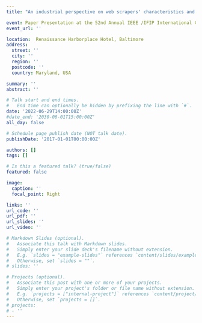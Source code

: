 ```yaml
---
title: "An industrial perspective on web scrapers' characteristics and open issues"

event: Paper Presentation at the 52nd Annual IEEE /IFIP International Conference on Dependable Systems and Networks (DSN 2022)
event_url: ''

location:  Renaissance Harborplace Hotel, Baltimore
address:
  street: ''
  city: ''
  region: ''
  postcode: ''
  country: Maryland, USA 

summary: ''
abstract: ''

# Talk start and end times.
#   End time can optionally be hidden by prefixing the line with `#`.
date: '2022-06-29T14:00:00Z'
#date_end: '2030-06-01T15:00:00Z'
all_day: false

# Schedule page publish date (NOT talk date).
publishDate: '2017-01-01T00:00:00Z'

authors: []
tags: []

# Is this a featured talk? (true/false)
featured: false

image:
  caption: ''
  focal_point: Right

links: ''
url_code: ''
url_pdf: ''
url_slides: ''
url_video: ''

# Markdown Slides (optional).
#   Associate this talk with Markdown slides.
#   Simply enter your slide deck's filename without extension.
#   E.g. `slides = "example-slides"` references `content/slides/example-slides.md`.
#   Otherwise, set `slides = ""`.
# slides: ''

# Projects (optional).
#   Associate this post with one or more of your projects.
#   Simply enter your project's folder or file name without extension.
#   E.g. `projects = ["internal-project"]` references `content/project/deep-learning/index.md`.
#   Otherwise, set `projects = []`.
# projects:
# - ''
---
```

